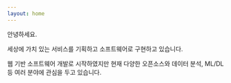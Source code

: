 ```yaml
---
layout: home
---
```


안녕하세요.

세상에 가치 있는 서비스를 기획하고 소프트웨어로 구현하고 있습니다.

웹 기반 소프트웨어 개발로 시작하였지만 현재 다양한 오픈소스와 데이터 분석, ML/DL 등 여러 분야에 관심을 두고 있습니다.

